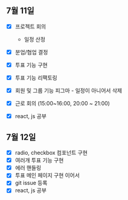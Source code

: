 ## 7월 11일

- [x] 프로젝트 회의
  - 일정 산정
- [x] 분업/협업 결정
- [x] 투표 기능 구현
- [x] 투표 기능 리팩토링
- [x] 회원 및 그룹 기능 피그마 - 일정이 아니어서 삭제
- [x] 근로 회의 (15:00~16:00, 20:00 ~ 21:00)
- [x] react, js 공부


## 7월 12일

- [x] radio, checkbox 컴포넌트 구현
- [x] 여러개 투표 기능 구현
- [x] 에러 핸들링
- [x] 투표 메인 페이지 구현 이어서
- [x] git issue 등록
- [x] react, js 공부
